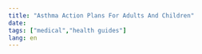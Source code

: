 ```yaml
---
title: "Asthma Action Plans For Adults And Children"
date: 
tags: ["medical","health guides"]
lang: en
---
```



